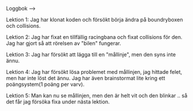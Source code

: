 

Loggbok -->

Lektion 1: Jag har klonat koden och försökt börja ändra på boundryboxen och collisions. 

Lektion 2: Jag har fixat en tillfällig racingbana och fixat collisions för den. Jag har gjort så att rörelsen av "bilen" fungerar.

Lektion 3: Jag har försökt att lägga till en "mållinje", men den syns inte ännu.

Lektion 4: Jag har försökt lösa problemet med mållinjen, jag hittade felet, men har inte löst det ännu. Jag har även brainstormat lite kring ett poängsystem(1 poäng per varv).

Lektion 5: Man kan nu se mållinjen, men den är helt vit och den blinkar .. så det får jag försöka fixa under nästa lektion.